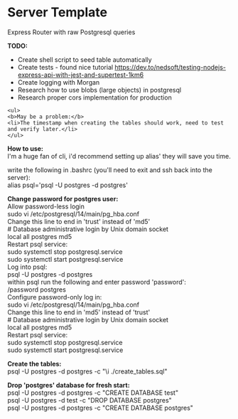 # Server Template
Express Router with raw Postgresql queries

<b>TODO:</b> <br/>
	<ul>
	<li>Create shell script to seed table automatically</li>
	<li>Create tests - found nice tutorial https://dev.to/nedsoft/testing-nodejs-express-api-with-jest-and-supertest-1km6</li>
	<li>Create logging with Morgan</li>
	<li>Research how to use blobs (large objects) in postgresql</li>
 	<li>Research proper cors implementation for production</li>
	</ul>

	<ul>
	<b>May be a problem:</b>
	<li>The timestamp when creating the tables should work, need to test and verify later.</li>
	</ul>



<b>How to use:</b> <br/>
I'm a huge fan of cli, i'd recommend setting up alias' they will save you time.

write the following in .bashrc (you'll need to exit and ssh back into the server): <br/>
alias psql='psql -U postgres -d postgres'

<b>Change password for postgres user:</b><br/>
	Allow password-less login <br/>
		sudo vi /etc/postgresql/14/main/pg_hba.conf<br/>
			Change this line to end in 'trust' instead of 'md5'<br/>
			# Database administrative login by Unix domain socket<br/>
			local   all             postgres                  md5<br/>
	Restart psql service:<br/>
		sudo systemctl stop postgresql.service<br/>
		sudo systemctl start postgresql.service<br/>
	Log into psql:<br/>
		psql -U postgres -d postgres<br/>
			within psql run the following and enter password 'password':<br/>
			/password postgres<br/>
	Configure password-only log in:<br/>
	    sudo vi /etc/postgresql/14/main/pg_hba.conf<br/>
    	    Change this line to end in 'md5' instead of 'trust'<br/>
       		# Database administrative login by Unix domain socket<br/>
        	local   all             postgres              md5<br/>
    Restart psql service:<br/>
        sudo systemctl stop postgresql.service<br/>
        sudo systemctl start postgresql.service<br/>

	

<b>Create the tables:</b> <br/>
	psql -U postgres -d postgres -c "\i ./create_tables.sql"

<b>Drop 'postgres' database for fresh start:</b> <br/>
	psql -U postgres -d postgres -c "CREATE DATABASE test" <br/>
	psql -U postgres -d test -c "DROP DATABASE postgres" <br/>
	psql -U postgres -d postgres -c "CREATE DATABASE postgres" <br/>
